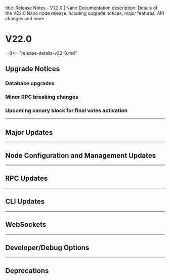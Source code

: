 title: Release Notes - V22.0 | Nano Documentation
description: Details of the V22.0 Nano node release including upgrade notices, major features, API changes and more

# V22.0

--8<-- "release-details-v22-0.md"

## Upgrade Notices

### Database upgrades

### Minor RPC breaking changes

### Upcoming canary block for final votes activation

---

## Major Updates

---

## Node Configuration and Management Updates

---

## RPC Updates

---

## CLI Updates

---

## WebSockets

---

## Developer/Debug Options

---

## Deprecations